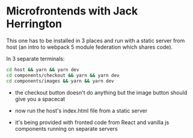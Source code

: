 # Microfrontends with Jack Herrington

This one has to be installed in 3 places and run with a static server from host (an intro to webpack 5 module federation which shares code).

In 3 separate terminals:

```bash
cd host && yarn && yarn dev
cd components/checkout && yarn && yarn dev
cd components/images && yarn && yarn dev
```

- the checkout button doesn't do anything but the image button should give you a spacecat

- now run the host's index.html file from a static server

- it's being provided with fronted code from React and vanilla js components running on separate servers
